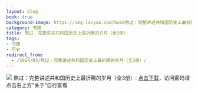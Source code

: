 ```yaml
---
layout: blog
book: true
background-image: https://img.locyoo.com/book熬过：完整讲述共和国历史上最折腾的岁月（全3册）.jpg
category: 书籍
title: 熬过：完整讲述共和国历史上最折腾的岁月（全3册）
tags:
- 书籍
- 历史
redirect_from:
  - /2024/03/熬过：完整讲述共和国历史上最折腾的岁月（全3册）/
---
```

![](https://img.locyoo.com/book熬过：完整讲述共和国历史上最折腾的岁月（全3册）.jpg)
熬过：完整讲述共和国历史上最折腾的岁月（全3册）: <a name = "ref1" href="https://url18.ctfile.com/f/50983618-1055287579-b5ec5c?p=3619">点击下载</a>，访问密码请点击右上方“关于”自行查看
